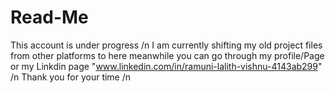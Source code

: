 # Read-Me

This account is under progress /n
I am currently shifting my old project files from other platforms to here meanwhile you can go through my profile/Page or my Linkdin page "www.linkedin.com/in/ramuni-lalith-vishnu-4143ab299" /n
Thank you for your time /n
